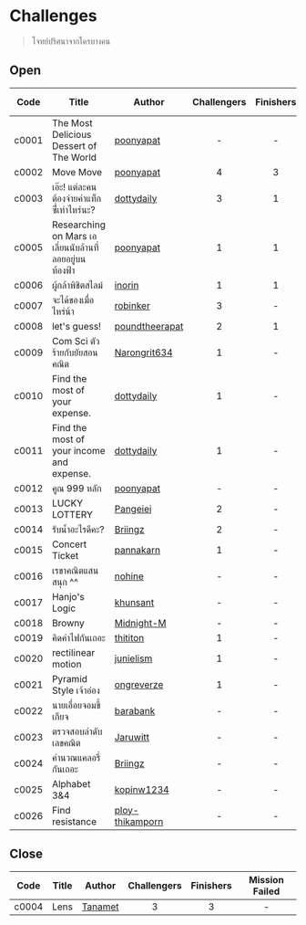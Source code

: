 # Challenges #
> โจทย์ปริศนาจากใครบางคน

## Open ##
| Code | Title | Author | Challengers | Finishers | Mission Failed |
| ------ | ------- | -------- | :-------: | :-------: | :-----: |
| c0001 | The Most Delicious Dessert of The World | [poonyapat](https://github.com/poonyapat) | - | - | - |
| c0002 | Move Move | [poonyapat](https://github.com/poonyapat) | 4 | 3 | 2 |
| c0003 | เอ๊ะ! แต่ละคนต้องจ่ายค่าแท็กซี่่เท่าไหร่นะ? | [dottydaily](https://github.com/dottydaily) | 3 | 1 | 2 |
| c0005 | Researching on Mars เอเลี่ยนนับล้านที่ลอยอยู่บนท้องฟ้า | [poonyapat](https://github.com/poonyapat) | 1 | 1 | - |
| c0006 | ผู้กล้าพิชิตสไลม์ | [inorin](https://github.com/inorinchan) | 1 | 1 | - |
| c0007 | จะได้ของเมื่อไหร่น้า | [robinker](https://github.com/robinker) | 3 | - | - |
| c0008 | let's guess! | [poundtheerapat](https://github.com/poundtheerapat) | 2 | 1 | - |
| c0009 | Com Sci ตัวร้ายกับยัยสอนคณิต | [Narongrit634](https://github.com/Narongrit634) | 1 | - | - |
| c0010 | Find the most of your expense. | [dottydaily](https://github.com/dottydaily) | 1 | - | - |
| c0011 | Find the most of your income and expense. | [dottydaily](https://github.com/dottydaily) | 1 | - | - |
| c0012 | คูณ 999 หลัก | [poonyapat](https://github.com/poonyapat) | - | - | - |
| c0013 | LUCKY LOTTERY | [Pangeiei](https://github.com/Pangeiei) | 2 | - | - |
| c0014 | รับน้ำอะไรดีคะ? | [Briingz](https://github.com/Briingz) | 2 | - | - |
| c0015 | Concert Ticket | [pannakarn](https://github.com/pannakarn) | 1 | - | - |
| c0016 | เรขาคณิตแสนสนุก ^^ | [nohine](https://github.com/nohine) | - | - | - |
| c0017 | Hanjo's Logic | [khunsant](https://github.com/khunsant) | - | - | - |
| c0018 | Browny | [Midnight-M](https://github.com/Midnight-M) | - | - | - |
| c0019 | คิดค่าไฟกันเถอะ | [thititon](https://github.com/thititon) | 1 | - | - |
| c0020 | rectilinear motion | [junielism](https://github.com/junielism) | 1 | - | - |
| c0021 | Pyramid Style เจ้าอ๋อง | [ongreverze](https://github.com/ongreverze) | 1 | - | - |
| c0022 | นายเอื่อยจอมขี้เกียจ | [barabank](https://github.com/barabank) | - | - | - |
| c0023 | ตรวจสอบลำดับเลขคณิต | [Jaruwitt](https://github.com/Jaruwitt) | - | - | - |
| c0024 | คำนวณแคลอรี่กันเถอะ | [Briingz](https://github.com/Briingz) | - | - | - |
| c0025 | Alphabet 3&4 | [kopinw1234](https://github.com/kopinw1234) | - | - | - |
| c0026 | Find resistance | [ploy-thikamporn](https://github.com/ploy-thikamporn) | - | - | - |

## Close ##
| Code | Title | Author | Challengers | Finishers | Mission Failed |
| ------ | ------- | -------- | :-------: | :-------: | :-----: |
| c0004 | Lens | [Tanamet](https://github.com/Tanamet) | 3 | 3 | - |

